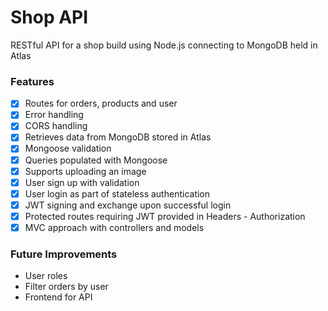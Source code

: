 # Shop API

RESTful API for a shop build using Node.js connecting to MongoDB held in Atlas

### Features

- [x] Routes for orders, products and user
- [x] Error handling
- [x] CORS handling
- [x] Retrieves data from MongoDB stored in Atlas
- [x] Mongoose validation
- [x] Queries populated with Mongoose
- [x] Supports uploading an image
- [x] User sign up with validation
- [x] User login as part of stateless authentication
- [x] JWT signing and exchange upon successful login
- [x] Protected routes requiring JWT provided in Headers - Authorization
- [x] MVC approach with controllers and models

### Future Improvements
* User roles
* Filter orders by user
* Frontend for API
